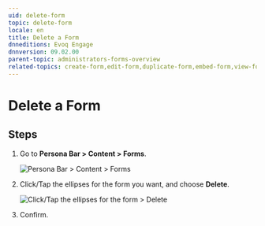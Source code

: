 ```yaml
---
uid: delete-form
topic: delete-form
locale: en
title: Delete a Form
dnneditions: Evoq Engage
dnnversion: 09.02.00
parent-topic: administrators-forms-overview
related-topics: create-form,edit-form,duplicate-form,embed-form,view-form-responses,content-fields-versus-form-fields
---
```


# Delete a Form

## Steps

1.  Go to **Persona Bar \> Content \> Forms**.
    
    ![Persona Bar > Content > Forms](/images/scr-pbar-host-Content-E91.png)
    
2.  Click/Tap the ellipses for the form you want, and choose **Delete**.
    
      
    
    ![Click/Tap the ellipses for the form > Delete](/images/scr-Forms-List-ellipsesmenu-Delete.png)
    
      
    
3.  Confirm.